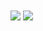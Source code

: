 <img align="center" src="https://github-readme-stats.vercel.app/api?username=Schlaubischlump" />
<img align="center" src="https://github-readme-stats.vercel.app/api/top-langs?username=Schlaubischlump&hide=tex,Rich%20Text%20Format&langs_count=10&layout=compact" />
